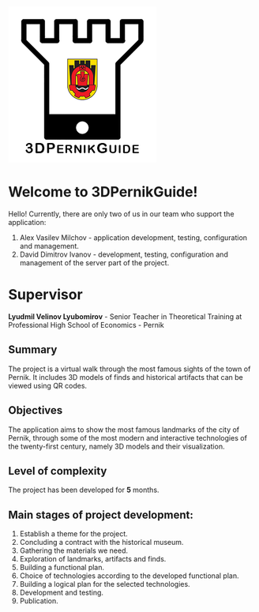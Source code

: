 ![LOGO](https://github.com/DavidIvanov02/3DPernikGuide/blob/main/logo.png)
# Welcome to 3DPernikGuide!

Hello! Currently, there are only two of us in our team who support the application:
 1. Alex Vasilev Milchov - application development, testing, configuration and management.
 2. David Dimitrov Ivanov - development, testing, configuration and management of the server part of the project.

# Supervisor

**Lyudmil Velinov Lyubomirov** - Senior Teacher in Theoretical Training at Professional High School of Economics - Pernik

## Summary

The project is a virtual walk through the most famous sights of the town of Pernik. It includes 3D models of finds and historical artifacts that can be viewed using QR codes.

## Objectives

The application aims to show the most famous landmarks of the city of Pernik, through some of the most modern and interactive technologies of the twenty-first century, namely 3D models and their visualization.

## Level of complexity

The project has been developed for **5** months.

## Main stages of project development:
 1. Establish a theme for the project.
 2. Concluding a contract with the historical museum.
 3. Gathering the materials we need.
 4. Exploration of landmarks, artifacts and finds.
 5. Building a functional plan.
 6. Choice of technologies according to the developed functional plan.
 7. Building a logical plan for the selected technologies.
 8. Development and testing.
 9. Publication.
